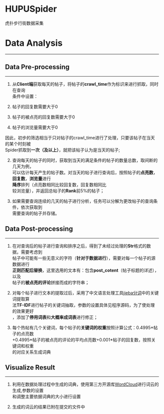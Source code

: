 # HUPUSpider
虎扑步行街数据采集
# Data Analysis

--------------------------------------------------------------------------------
## Data Pre-processing
--------------------------------------------------------------------------------
1. 从**Client端**获取每天的帖子，将帖子的**crawl_time**作为标识来进行抓取，同时在查询<br/>条件中设置：

  1. 帖子的回复数需要大于0
  2. 帖子的被点亮的回复数需要大于0
  3. 帖子的浏览量需要大于0

  因此，初步的筛选相当于只对帖子的crawl_time进行了处理，只要该帖子在当天的某个时刻被<br/>Spider抓取到**一次（及以上）**，就把该帖子认为是当天的帖子;

2. 查询每天的帖子的同时，获取到当天的满足条件的帖子的数量总数，取间断的几天为例，<br/>可以估计每天产生的帖子数。对当天的帖子进行查询后，按照帖子的**点亮数**，<br/>**回复数**，**浏览量**进行<br/>**降序**排列（点亮数相同比较回复数，回复数相同比<br/>较浏览量），并返回总帖子的**Rank**前5%的帖子；

3. 如果需要查询连续的几天的帖子进行分析，任务可以分解为更改帖子的查询条件，依次获取到<br/>需要查询的帖子并存储。

## Data Post-processing
--------------------------------------------------------------------------------
1. 在对查询后的帖子进行查询和排序之后，得到了未经过处理的**Str**格式的数据，需要考虑到<br/>帖子中可能有一些无意义的字符（**针对于数据进行**），需要对每一个帖子的源数据进行<br/>**正则匹配后替换**，这里选用的文本有：包含**post_cotent**（帖子标题的详述），以及<br/>帖子的**被点亮的评论**拼接而成的字符串；

2. 对每个帖子进行文本的提取过后，采用了中文语言处理工具[jieba分词][1]中的关键词提取算<br/>法**TF-IDF**进行帖子的关键词抽取，参数的设置具体见程序源码，为了使处理的效果更好<br/>，添加了**停用词表**和**大概率成词表**进行修正；

3. 每个热帖有几个关键词，每个帖子的**关键词的权重**按照计算公式：0.4995\*帖子的点亮数<br/>\+0.4995\*帖子的被点亮的评论的平均点亮数\+0.001\*帖子的回复数，按照关键词和权重<br/>的对应关系生成词典

## Visualize Result
--------------------------------------------------------------------------------
1. 利用在数据处理过程中生成的词典，使用第三方开源库[WordCloud][2]进行词云的生成,参数的设置<br/>和调整主要依据词典的大小进行设置

2. 生成的词云的结果已附在提交的文件中



  [1]: https://github.com/fxsjy/jieba    
  [2]: http://amueller.github.io/word_cloud/index.html
